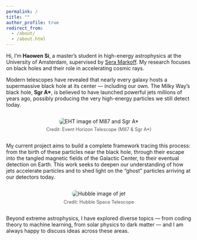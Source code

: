 ```yaml
---
permalink: /
title: ""
author_profile: true
redirect_from: 
  - /about/
  - /about.html
---
```


Hi, I’m **Haowen Si**, a master’s student in high-energy astrophysics at the University of Amsterdam, supervised by [Sera Markoff](https://seramarkoff.com). My research focuses on black holes and their role in accelerating cosmic rays.  

Modern telescopes have revealed that nearly every galaxy hosts a supermassive black hole at its center — including our own. The Milky Way’s black hole, **Sgr A\***, is believed to have launched powerful jets millions of years ago, possibly producing the very high-energy particles we still detect today.  

<figure style="text-align: center; margin: 2em 0;">
  <img src="eht.jpg" alt="EHT image of M87 and Sgr A*" style="max-width: 80%; height: auto; border-radius: 8px;">
  <figcaption style="font-size: 0.9em; color: #555; margin-top: 0.5em;">
    Credit: Event Horizon Telescope (M87 & Sgr A*)
  </figcaption>
</figure>

My current project aims to build a complete framework tracing this process: from the birth of these particles near the black hole, through their escape into the tangled magnetic fields of the Galactic Center, to their eventual detection on Earth. This work seeks to deepen our understanding of how jets accelerate particles and to shed light on the “ghost” particles arriving at our detectors today.  

<!-- Second image: Jet -->
<figure style="text-align: center; margin: 2em 0;">
  <img src="jet.jpg.webp" alt="Hubble image of jet" style="max-width: 80%; height: auto; border-radius: 8px;">
  <figcaption style="font-size: 0.9em; color: #555; margin-top: 0.5em;">
    Credit: Hubble Space Telescope
  </figcaption>
</figure>

Beyond extreme astrophysics, I have explored diverse topics — from coding theory to machine learning, from solar physics to dark matter — and I am always happy to discuss ideas across these areas.  
